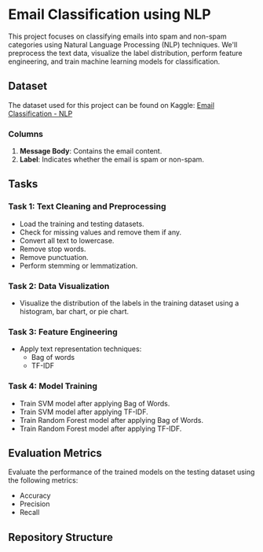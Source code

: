 # Email Classification using NLP

This project focuses on classifying emails into spam and non-spam categories using Natural Language Processing (NLP) techniques. We'll preprocess the text data, visualize the label distribution, perform feature engineering, and train machine learning models for classification.

## Dataset

The dataset used for this project can be found on Kaggle: [Email Classification - NLP](https://www.kaggle.com/datasets/datatattle/email-classification-nlp)

### Columns

1. **Message Body**: Contains the email content.
2. **Label**: Indicates whether the email is spam or non-spam.

## Tasks

### Task 1: Text Cleaning and Preprocessing

- Load the training and testing datasets.
- Check for missing values and remove them if any.
- Convert all text to lowercase.
- Remove stop words.
- Remove punctuation.
- Perform stemming or lemmatization.

### Task 2: Data Visualization

- Visualize the distribution of the labels in the training dataset using a histogram, bar chart, or pie chart.

### Task 3: Feature Engineering

- Apply text representation techniques:
  - Bag of words
  - TF-IDF

### Task 4: Model Training

- Train SVM model after applying Bag of Words.
- Train SVM model after applying TF-IDF.
- Train Random Forest model after applying Bag of Words.
- Train Random Forest model after applying TF-IDF.

## Evaluation Metrics

Evaluate the performance of the trained models on the testing dataset using the following metrics:
- Accuracy
- Precision
- Recall

## Repository Structure

